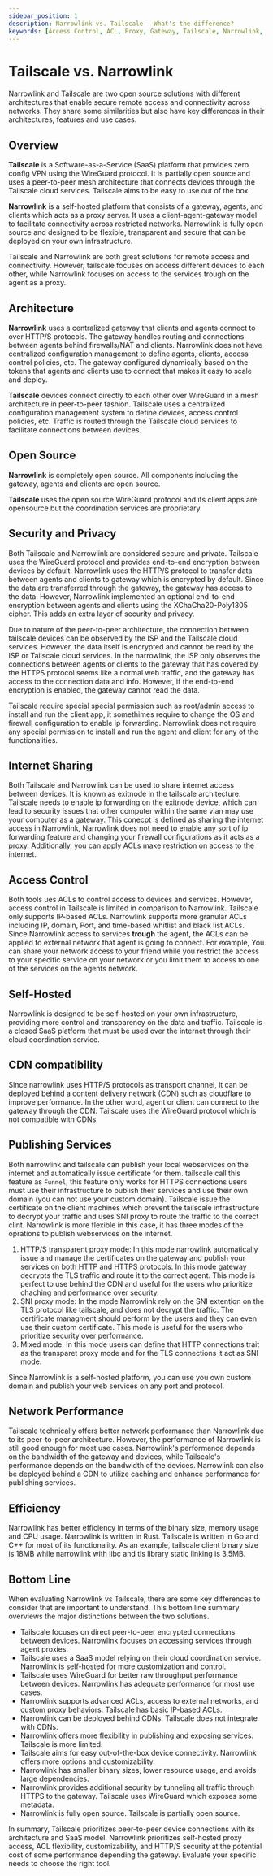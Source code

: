```yaml
---
sidebar_position: 1
description: Narrowlink vs. Tailscale - What's the difference?
keywords: [Access Control, ACL, Proxy, Gateway, Tailscale, Narrowlink, VPN, WireGuard, Self-Hosted, Open Source, Security, Privacy, Internet Sharing, CDN, Publish Services, Network Performance, Efficiency]
---
```


# Tailscale vs. Narrowlink

Narrowlink and Tailscale are two open source solutions with different architectures that enable secure remote access and connectivity across networks. They share some similarities but also have key differences in their architectures, features and use cases.

## Overview

**Tailscale** is a Software-as-a-Service (SaaS) platform that provides zero config VPN using the WireGuard protocol. It is partially open source and uses a peer-to-peer mesh architecture that connects devices through the Tailscale cloud services. Tailscale aims to be easy to use out of the box.

**Narrowlink** is a self-hosted platform that consists of a gateway, agents, and clients which acts as a proxy server. It uses a client-agent-gateway model to facilitate connectivity across restricted networks. Narrowlink is fully open source and designed to be flexible, transparent and secure that can be deployed on your own infrastructure.

Tailscale and Narrowlink are both great solutions for remote access and connectivity. However, tailscale focuses on access different devices to each other, while Narrowlink focuses on access to the services trough on the agent as a proxy.

## Architecture

**Narrowlink** uses a centralized gateway that clients and agents connect to over HTTP/S protocols. The gateway handles routing and connections between agents behind firewalls/NAT and clients. Narrowlink does not have centralized configuration management to define agents, clients, access control policies, etc. The gateway configured dynamically based on the tokens that agents and clients use to connect that makes it easy to scale and deploy.

**Tailscale** devices connect directly to each other over WireGuard in a mesh architecture in peer-to-peer fashion. Tailscale uses a centralized configuration management system to define devices, access control policies, etc. Traffic is routed through the Tailscale cloud services to facilitate connections between devices.

## Open Source

**Narrowlink** is completely open source. All components including the gateway, agents and clients are open source.

**Tailscale** uses the open source WireGuard protocol and its client apps are opensource but the coordination services are proprietary.

## Security and Privacy

Both Tailscale and Narrowlink are considered secure and private. Tailscale uses the WireGuard protocol and provides end-to-end encryption between devices by default. Narrowlink uses the HTTP/S protocol to transfer data between agents and clients to gateway which is encrypted by default. Since the data are transferred through the gateway, the gateway has access to the data. However, Narrowlink implemented an optional end-to-end encryption between agents and clients using the XChaCha20-Poly1305 cipher. This adds an extra layer of security and privacy.

Due to nature of the peer-to-peer architecture, the connection between tailscale devices can be observed by the ISP and the Tailscale cloud services. However, the data itself is encrypted and cannot be read by the ISP or Tailscale cloud services. In the narrowlink, the ISP only observes the connections between agents or clients to the gateway that has covered by the HTTPS protocol seems like a normal web traffic, and the gateway has access to the connection data and info. However, if the end-to-end encryption is enabled, the gateway cannot read the data.

Tailscale require special special permission such as root/admin access to install and run the client app, it somethimes require to change the OS and firewall configuration to enable ip forwarding. Narrowlink does not require any special permission to install and run the agent and client for any of the functionalities.

## Internet Sharing

Both Tailscale and Narrowlink can be used to share internet access between devices. It is known as exitnode in the tailscale architecture. Tailscale needs to enable ip forwarding on the exitnode device, which can lead to security issues that other computer within the same vlan may use your computer as a gateway. This conecpt is defined as sharing the internet access in Narrowlink, Narrowlink does not need to enable any sort of ip forwarding feature and changing your firewall configurations as it acts as a proxy. Additionally, you can apply ACLs make restriction on access to the internet.

## Access Control

Both tools ues ACLs to control access to devices and services. However, access control in Tailscale is limited in comparison to Narrowlink. Tailscale only supports IP-based ACLs. Narrowlink supports more granular ACLs including IP, domain, Port, and time-based whitlist and black list ACLs. Since Narrowlink access to services **trough** the agent, the ACLs can be applied to external network that agent is going to connect. For example, You can share your network access to your friend while you restrict the access to your specific service on your network or you limit them to access to one of the services on the agents network.

## Self-Hosted

Narrowlink is designed to be self-hosted on your own infrastructure, providing more control and transparency on the data and traffic. Tailscale is a closed SaaS platform that must be used over the internet through their cloud coordination service.

## CDN compatibility

Since narrowlink uses HTTP/S protocols as transport channel, it can be deployed behind a content delivery network (CDN) such as cloudflare to improve performance. In the other word, agent or client can connect to the gateway through the CDN. Tailscale uses the WireGuard protocol which is not compatible with CDNs.

## Publishing Services

Both narrowlink and tailscale can publish your local webservices on the internet and automatically issue certificate for them. tailscale call this feature as `Funnel`, this feature only works for HTTPS connections users must use their infrastructure to publish their services and use their own domain (you can not use your custom domain). Tailscale issue the certificate on the client machines which prevent the tailscale infrastructure to decrypt your traffic and uses SNI proxy to route the traffic to the correct clint. Narrowlink is more flexible in this case, it has three modes of the oprations to publish webservices on the internet.

1. HTTP/S transparent proxy mode: In this mode narrowlink automatically issue and manage the certificates on the gateway and publish your services on both HTTP and HTTPS protocols. In this mode gateway decrypts the TLS traffic and route it to the correct agent. This mode is perfect to use behind the CDN and useful for the users who prioritize chaching and performance over security.
2. SNI proxy mode: In the mode Narrowlink rely on the SNI extention on the TLS protocol like tailscale, and does not decrypt the traffic. The certificate managment should perform by the users and they can even use their custom certificate. This mode is useful for the users who prioritize security over performance.
3. Mixed mode: In this mode users can define that HTTP connections trait as the transparet proxy mode and for the TLS connections it act as SNI mode.

Since Narrowlink is a self-hosted platform, you can use you own custom domain and publish your web services on any port and protocol.

## Network Performance

Tailscale technically offers better network performance than Narrowlink due to its peer-to-peer architecture. However, the performance of Narrowlink is still good enough for most use cases. Narrowlink's performance depends on the bandwidth of the gateway and devices, while Tailscale's performance depends on the bandwidth of the devices. Narrowlink can also be deployed behind a CDN to utilize caching and enhance performance for publishing services.

## Efficiency

Narrowlink has better efficiency in terms of the binary size, memory usage and CPU usage. Narrowlink is written in Rust. Tailscale is written in Go and C++ for most of its functionality. As an example, tailscale client binary size is 18MB while narrowlink with libc and tls library static linking is 3.5MB.

## Bottom Line

When evaluating Narrowlink vs Tailscale, there are some key differences to consider that are important to understand. This bottom line summary overviews the major distinctions between the two solutions.

- Tailscale focuses on direct peer-to-peer encrypted connections between devices. Narrowlink focuses on accessing services through agent proxies.
- Tailscale uses a SaaS model relying on their cloud coordination service. Narrowlink is self-hosted for more customization and control.
- Tailscale uses WireGuard for better raw throughput performance between devices. Narrowlink has adequate performance for most use cases.
- Narrowlink supports advanced ACLs, access to external networks, and custom proxy behaviors. Tailscale has basic IP-based ACLs.
- Narrowlink can be deployed behind CDNs. Tailscale does not integrate with CDNs.
- Narrowlink offers more flexibility in publishing and exposing services. Tailscale is more limited.
- Tailscale aims for easy out-of-the-box device connectivity. Narrowlink offers more options and customizability.
- Narrowlink has smaller binary sizes, lower resource usage, and avoids large dependencies.
- Narrowlink provides additional security by tunneling all traffic through HTTPS to the gateway. Tailscale uses WireGuard which exposes some metadata.
- Narrowlink is fully open source. Tailscale is partially open source.


In summary, Tailscale prioritizes peer-to-peer device connections with its architecture and SaaS model. Narrowlink prioritizes self-hosted proxy access, ACL flexibility, customizability, and HTTP/S security at the potential cost of some performance depending the gateway. Evaluate your specific needs to choose the right tool.
